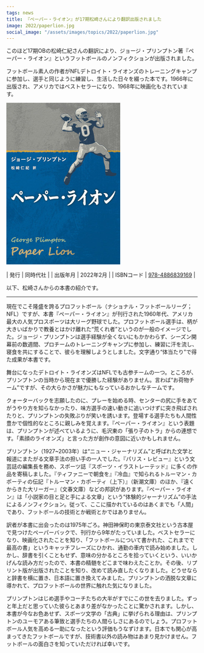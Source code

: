 ```yaml
---
tags: news
title: 『ペーパー・ライオン』が17期松崎さんにより翻訳出版されました
image: 2022/paperlion.jpg
social_image: "/assets/images/topics/2022/paperlion.jpg"
---
```


このほど17期OBの松崎仁紀さんの翻訳により、ジョージ・プリンプトン著『ペーパー・ライオン』というフットボールのノンフィクションが出版されました。

フットボール素人の作者がNFLデトロイト・ライオンズのトレーニングキャンプに参加し、選手と同じように練習し、生活した日々を綴った本です。1966年に出版され、アメリカではベストセラーになり、1968年に映画化もされています。

<img src="/assets/images/topics/2022/paperlion-small.jpg" alt="書籍表紙" style="max-width:100%">

| 発行 | 同時代社 |
| 出版年月 | 2022年2月 |
| ISBNコード | [978-4886839169](https://books.google.co.jp/books?vid=ISBN9784886839169) |

以下、松崎さんからの本書の紹介です。

----------

現在でこそ隆盛を誇るプロフットボール（ナショナル・フットボールリーグ；NFL）ですが、本書『ペーパー・ライオン』が刊行された1960年代、アメリカ最大の人気プロスポーツは大リーグ野球でした。プロフットボール選手は、柄が大きいばかりで教養とはかけ離れた“荒くれ者”というのが一般のイメージでした。ジョージ・プリンプトンは選手経験が全くないにもかかわらず、シーズン開幕前の数週間、プロチームのトレーニングキャンプに参加し、練習に汗を流し、寝食を共にすることで、彼らを理解しようとしました。文字通り“体当たり”で得た成果が本書です。

舞台になったデトロイト・ライオンズはNFLでも古参チームの一つ。ところが、プリンプトンの当時から現在まで優勝した経験がありません。言わば“お荷物チーム”ですが、その大らかさが魅力にもなっているおかしなチームです。

クォーターバックを志願したのに、プレーを始める時、センターの尻に手をあてがうやり方を知らなかったり、味方選手の速い動きに追いつけずに突き飛ばされたりと、プリンプトンの失敗ぶりが笑いを誘います。登場する選手たちも人間性豊かで個性的なところに親しみを覚えます。『ペーパー・ライオン』という表題は、プリンプトンが述べているように、毛沢東の「張り子のトラ」からの連想です。「素顔のライオンズ」と言った方が創作の意図に近いかもしれません。

プリンプトン（1927~2003年）は“ニュー・ジャーナリズム”と呼ばれた文学と報道にまたがる文章手法の担い手の一人でした。『パリス・レビュー』という文芸誌の編集長を務め、スポーツ誌『スポーツ・イラストレーテッド』に多くの作品を寄稿しました。『ティファニーで朝食を』『冷血』で知られるトルーマン・カポーティの伝記『トルーマン・カポーティ（上下）』（新潮文庫）のほか、『遠くからきた大リーガー』（文春文庫）などの邦訳があります。『ペーパー・ライオン』は「小説家の目と足と手による文章」という“体験的ジャーナリズム”の手法によるノンフィクション。従って、ここに描かれているのはあくまでも「人間」であり、フットボールの技術とか戦術とかではありません。

訳者が本書に出会ったのは1975年ごろ。神田神保町の東京泰文社という古本屋で見つけたペーパーバックで、刊行から9年がたっていました。ベストセラーになり、映画化されたことを知り、「フットボールについて書かれた、これまでで最高の書」というキャッチフレーズにひかれ、通勤の車内で読み始めました。しかし、辞書を引くこともせず、意味の分かるところを拾っていくという、いいかげんな読み方だったので、本書の精髄をどこまで味わえたことか。その後、リプリント版が出版されたことを知り、改めて読み直したくなりました。どうせならと辞書を横に置き、日本語に置き換えてみました。プリンプトンの洒脱な文章に導かれて、プロフットボールの世界に触れた気になりました。

プリンプトンはじめ選手やコーチたちの大半がすでにこの世を去りました。ずっと年上だと思っていた彼らとあまり差がなかったことに驚かされます。しかし、本書が今なお色あせず、スポーツ文学の「古典」に挙げられる理由は、プリンプトンのユーモアある筆致と選手たちの人間らしさにあるのでしょう。プロフットボール人気を高める一助になったという評価もうなずけます。日本でも関心が高まってきたフットボールですが、技術書以外の読み物はあまり見かけません。フットボールの面白さを知っていただければ幸いです。
